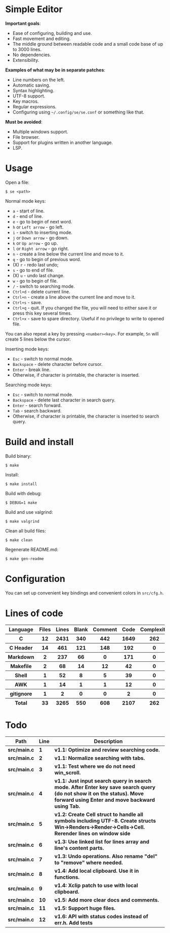 # Simple Editor

**Important goals**:

- Ease of configuring, building and use.
- Fast movement and editing.
- The middle ground between readable code and a small code base of up to 3000 lines.
- No dependencies.
- Extensibility.

**Examples of what may be in separate patches**:

- Line numbers on the left.
- Automatic saving.
- Syntax highlighting.
- UTF-8 support.
- Key macros.
- Regular expressions.
- Configuring using `~/.config/se/se.conf` or something like that.

**Must be avoided**:

- Multiple windows support.
- File browser.
- Support for plugins written in another language.
- LSP.

# Usage

Open a file:

```
$ se <path>
```

Normal mode keys:

- `a` - start of line.
- `d` - end of line.
- `e` - go to begin of next word.
- `h` or `Left arrow` - go left.
- `i` - switch to inserting mode.
- `j` or `Down arrow` - go down.
- `k` or `Up arrow` - go up.
- `l` or `Right arrow` - go right.
- `n` - create a line below the current line and move to it.
- `q` - go to begin of previous word.
- (X) `r` - redo last undo;
- `s` - go to end of file.
- (X) `u` - undo last change.
- `w` - go to begin of file.
- `/` - switch to searching mode.
- `Ctrl+d` - delete current line.
- `Ctrl+n` - create a line above the current line and move to it.
- `Ctrl+s` - save.
- `Ctrl+q` - quit. If you changed the file, you will need to either save it or press this key several times.
- `Ctrl+x` - save to spare directory. Useful if no privilege to write to opened file.

You can also repeat a key by pressing `<number><key>`. For example, `5n` will create 5 lines below the cursor.

Inserting mode keys:

- `Esc` - switch to normal mode.
- `Backspace` - delete character before cursor.
- `Enter` - break line.
- Otherwise, if character is printable, the character is inserted.

Searching mode keys:

- `Esc` - switch to normal mode.
- `Backspace` - delete last character in search query.
- `Enter` - search forward.
- `Tab` - search backward.
- Otherwise, if character is printable, the character is inserted to search query.

# Build and install

Build binary:

```
$ make
```

Install:

```
$ make install
```

Build with debug:

```
$ DEBUG=1 make
```

Build and use valgrind:

```
$ make valgrind
```

Clean all build files:

```
$ make clean
```

Regenerate README.md:

```
$ make gen-readme
```

# Configuration

You can set up convenient key bindings and convenient colors in `src/cfg.h`.


# Lines of code

<table id="scc-table">
	<thead><tr>
		<th>Language</th>
		<th>Files</th>
		<th>Lines</th>
		<th>Blank</th>
		<th>Comment</th>
		<th>Code</th>
		<th>Complexity</th>
		<th>Bytes</th>
	</tr></thead>
	<tbody><tr>
		<th>C</th>
		<th>12</th>
		<th>2431</th>
		<th>340</th>
		<th>442</th>
		<th>1649</th>
		<th>262</th>
		<th>57896</th>
	</tr><tr>
		<th>C Header</th>
		<th>14</th>
		<th>461</th>
		<th>121</th>
		<th>148</th>
		<th>192</th>
		<th>0</th>
		<th>11401</th>
	</tr><tr>
		<th>Markdown</th>
		<th>2</th>
		<th>237</th>
		<th>66</th>
		<th>0</th>
		<th>171</th>
		<th>0</th>
		<th>4802</th>
	</tr><tr>
		<th>Makefile</th>
		<th>2</th>
		<th>68</th>
		<th>14</th>
		<th>12</th>
		<th>42</th>
		<th>0</th>
		<th>1405</th>
	</tr><tr>
		<th>Shell</th>
		<th>1</th>
		<th>52</th>
		<th>8</th>
		<th>5</th>
		<th>39</th>
		<th>0</th>
		<th>1008</th>
	</tr><tr>
		<th>AWK</th>
		<th>1</th>
		<th>14</th>
		<th>1</th>
		<th>1</th>
		<th>12</th>
		<th>0</th>
		<th>220</th>
	</tr><tr>
		<th>gitignore</th>
		<th>1</th>
		<th>2</th>
		<th>0</th>
		<th>0</th>
		<th>2</th>
		<th>0</th>
		<th>11</th>
	</tr></tbody>
	<tfoot><tr>
		<th>Total</th>
		<th>33</th>
		<th>3265</th>
		<th>550</th>
		<th>608</th>
		<th>2107</th>
		<th>262</th>
    	<th>76743</th>
	</tr></tfoot>
	</table>

# Todo

|Path|Line|Description|
|-|-|-|
|**src/main.c**|**1**|**v1.1: Optimize and review searching code.**|
|**src/main.c**|**2**|**v1.1: Normalize searching with tabs.**|
|**src/main.c**|**3**|**v1.1: Test where we do not need win_scroll.**|
|**src/main.c**|**4**|**v1.1: Just input search query in search mode. After Enter key save search query (do not show it on the status). Move forward using Enter and move backward using Tab.**|
|**src/main.c**|**5**|**v1.2: Create Cell struct to handle all symbols including UTF-8. Create structs Win->Renders->Render->Cells->Cell. Rerender lines on window side**|
|**src/main.c**|**6**|**v1.3: Use linked list for lines array and line's content parts.**|
|**src/main.c**|**7**|**v1.3: Undo operations. Also rename "del" to "remove" where needed.**|
|**src/main.c**|**8**|**v1.4: Add local clipboard. Use it in functions.**|
|**src/main.c**|**9**|**v1.4: Xclip patch to use with local clipboard.**|
|**src/main.c**|**10**|**v1.5: Add more clear docs and comments.**|
|**src/main.c**|**11**|**v1.5: Support huge files.**|
|**src/main.c**|**12**|**v1.6: API with status codes instead of err.h. Add tests**|
